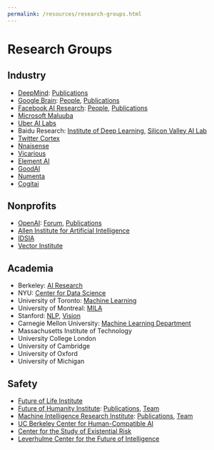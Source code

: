 ```yaml
---
permalink: /resources/research-groups.html
---
```

# Research Groups

## Industry

* [DeepMind](https://deepmind.com/): [Publications](http://realai.org/labs/deepmind-publications.html)
* [Google Brain](https://research.google.com/teams/brain/): [People](https://research.google.com/people/BrainTeam.html), [Publications](http://realai.org/resources/google-brain-publications.html)
* [Facebook AI Research](https://research.fb.com/category/facebook-ai-research-fair/): [People](https://research.fb.com/people/?letter=&cat=13), [Publications](http://realai.org/resources/fair-publications.html)
* [Microsoft Maluuba](http://www.maluuba.com/)
* [Uber AI Labs](https://www.uber.com/info/ailabs/)
* Baidu Research: [Institute of Deep Learning](http://research.baidu.com/institute-of-deep-learning/), [Silicon Valley AI Lab](http://research.baidu.com/silicon-valley-ai-lab/)
* [Twitter Cortex](https://cortex.twitter.com/)
* [Nnaisense](https://nnaisense.com/)
* [Vicarious](http://www.vicarious.com/)
* [Element AI](https://www.elementai.com/research)
* [GoodAI](https://www.goodai.com/)
* [Numenta](http://numenta.com/)
* [Cogitai](http://www.cogitai.com/)

## Nonprofits

* [OpenAI](https://openai.com/): [Forum](https://discuss.openai.com/), [Publications](http://realai.org/labs/openai-publications.html)
* [Allen Institute for Artificial Intelligence](http://allenai.org/)
* [IDSIA](http://www.idsia.ch/)
* [Vector Institute](http://vectorinstitute.ai/)

## Academia

* Berkeley: [AI Research](http://bair.berkeley.edu/)
* NYU: [Center for Data Science](http://cds.nyu.edu/)
* University of Toronto: [Machine Learning](http://learning.cs.toronto.edu/)
* University of Montreal: [MILA](https://mila.umontreal.ca/en/)
* Stanford: [NLP](http://nlp.stanford.edu/), [Vision](http://vision.stanford.edu/)
* Carnegie Mellon University: [Machine Learning Department](http://www.ml.cmu.edu/)
* Massachusetts Institute of Technology
* University College London
* University of Cambridge
* University of Oxford
* University of Michigan

## Safety

* [Future of Life Institute](https://futureoflife.org/)
* [Future of Humanity Institute](https://www.fhi.ox.ac.uk/): [Publications](http://www.fhi.ox.ac.uk/publications/), [Team](https://www.fhi.ox.ac.uk/about/the-team/)
* [Machine Intelligence Research Institute](https://intelligence.org/): [Publications](https://intelligence.org/all-publications/), [Team](https://intelligence.org/team/)
* [UC Berkeley Center for Human-Compatible AI](http://humancompatible.ai/)
* [Center for the Study of Existential Risk](http://cser.org/)
* [Leverhulme Center for the Future of Intelligence](http://lcfi.ac.uk/)
